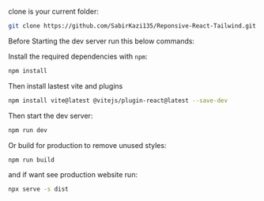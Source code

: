 clone is your current folder:

```sh
git clone https://github.com/SabirKazi135/Reponsive-React-Tailwind.git .
```


Before Starting the dev server run this below commands:

Install the required dependencies with `npm`:

```sh
npm install
```

Then install lastest vite and plugins

```sh
npm install vite@latest @vitejs/plugin-react@latest --save-dev
```

Then start the dev server:

```sh
npm run dev
```

Or build for production to remove unused styles:

```sh
npm run build
```

and if want see production website run:

```sh
npx serve -s dist
```
